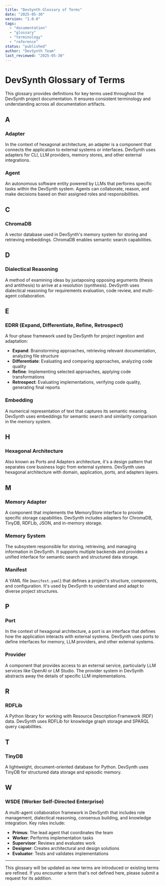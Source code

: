 ```yaml
---
title: "DevSynth Glossary of Terms"
date: "2025-05-30"
version: "1.0.0"
tags:
  - "documentation"
  - "glossary"
  - "terminology"
  - "reference"
status: "published"
author: "DevSynth Team"
last_reviewed: "2025-05-30"
---
```


# DevSynth Glossary of Terms

This glossary provides definitions for key terms used throughout the DevSynth project documentation. It ensures consistent terminology and understanding across all documentation artifacts.

## A

### Adapter
In the context of hexagonal architecture, an adapter is a component that connects the application to external systems or interfaces. DevSynth uses adapters for CLI, LLM providers, memory stores, and other external integrations.

### Agent
An autonomous software entity powered by LLMs that performs specific tasks within the DevSynth system. Agents can collaborate, reason, and make decisions based on their assigned roles and responsibilities.

## C

### ChromaDB
A vector database used in DevSynth's memory system for storing and retrieving embeddings. ChromaDB enables semantic search capabilities.

## D

### Dialectical Reasoning
A method of examining ideas by juxtaposing opposing arguments (thesis and antithesis) to arrive at a resolution (synthesis). DevSynth uses dialectical reasoning for requirements evaluation, code review, and multi-agent collaboration.

## E

### EDRR (Expand, Differentiate, Refine, Retrospect)
A four-phase framework used by DevSynth for project ingestion and adaptation:
- **Expand**: Brainstorming approaches, retrieving relevant documentation, analyzing file structure
- **Differentiate**: Evaluating and comparing approaches, analyzing code quality
- **Refine**: Implementing selected approaches, applying code transformations
- **Retrospect**: Evaluating implementations, verifying code quality, generating final reports

### Embedding
A numerical representation of text that captures its semantic meaning. DevSynth uses embeddings for semantic search and similarity comparison in the memory system.

## H

### Hexagonal Architecture
Also known as Ports and Adapters architecture, it's a design pattern that separates core business logic from external systems. DevSynth uses hexagonal architecture with domain, application, ports, and adapters layers.

## M

### Memory Adapter
A component that implements the MemoryStore interface to provide specific storage capabilities. DevSynth includes adapters for ChromaDB, TinyDB, RDFLib, JSON, and in-memory storage.

### Memory System
The subsystem responsible for storing, retrieving, and managing information in DevSynth. It supports multiple backends and provides a unified interface for semantic search and structured data storage.

### Manifest
A YAML file (`manifest.yaml`) that defines a project's structure, components, and configuration. It's used by DevSynth to understand and adapt to diverse project structures.

## P

### Port
In the context of hexagonal architecture, a port is an interface that defines how the application interacts with external systems. DevSynth uses ports to define interfaces for memory, LLM providers, and other external systems.

### Provider
A component that provides access to an external service, particularly LLM services like OpenAI or LM Studio. The provider system in DevSynth abstracts away the details of specific LLM implementations.

## R

### RDFLib
A Python library for working with Resource Description Framework (RDF) data. DevSynth uses RDFLib for knowledge graph storage and SPARQL query capabilities.

## T

### TinyDB
A lightweight, document-oriented database for Python. DevSynth uses TinyDB for structured data storage and episodic memory.

## W

### WSDE (Worker Self-Directed Enterprise)
A multi-agent collaboration framework in DevSynth that includes role management, dialectical reasoning, consensus building, and knowledge integration. Key roles include:
- **Primus**: The lead agent that coordinates the team
- **Worker**: Performs implementation tasks
- **Supervisor**: Reviews and evaluates work
- **Designer**: Creates architectural and design solutions
- **Evaluator**: Tests and validates implementations

---

This glossary will be updated as new terms are introduced or existing terms are refined. If you encounter a term that's not defined here, please submit a request for its addition.